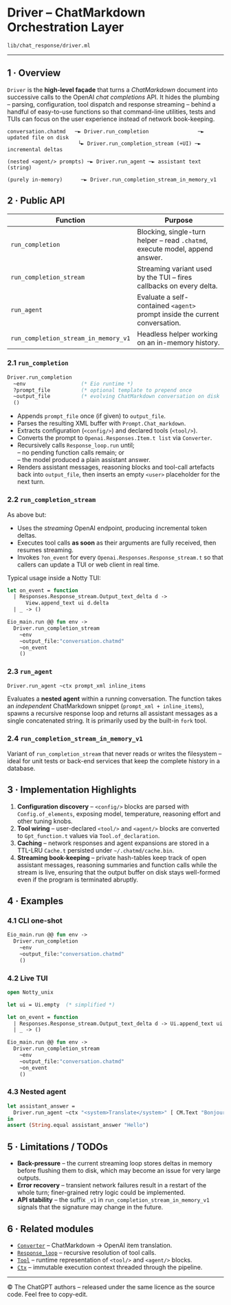 # Driver – ChatMarkdown Orchestration Layer

`lib/chat_response/driver.ml`

---

## 1 · Overview

`Driver` is the **high-level façade** that turns a *ChatMarkdown* document
into successive calls to the OpenAI *chat completions* API.  It hides the
plumbing – parsing, configuration, tool dispatch and response streaming –
behind a handful of easy-to-use functions so that command-line utilities,
tests and TUIs can focus on the user experience instead of network
book-keeping.

```
conversation.chatmd   ─► Driver.run_completion                ─► updated file on disk
                       └► Driver.run_completion_stream (+UI) ─► incremental deltas

(nested <agent/> prompts) ─► Driver.run_agent ─► assistant text (string)

(purely in-memory)      ─► Driver.run_completion_stream_in_memory_v1
```

## 2 · Public API

| Function | Purpose |
|----------|---------|
| `run_completion` | Blocking, single-turn helper – read `.chatmd`, execute model, append answer. |
| `run_completion_stream` | Streaming variant used by the TUI – fires callbacks on every delta. |
| `run_agent` | Evaluate a self-contained `<agent>` prompt inside the current conversation. |
| `run_completion_stream_in_memory_v1` | Headless helper working on an in-memory history. |

### 2.1 `run_completion`

```ocaml
Driver.run_completion
  ~env                  (* Eio runtime *)
  ?prompt_file          (* optional template to prepend once              *)
  ~output_file          (* evolving ChatMarkdown conversation on disk     *)
  ()
```

* Appends `prompt_file` once (if given) to `output_file`.
* Parses the resulting XML buffer with `Prompt.Chat_markdown`.
* Extracts configuration (`<config/>`) and declared tools (`<tool/>`).
* Converts the prompt to `Openai.Responses.Item.t list` via `Converter`.
* Recursively calls `Response_loop.run` until;   
  – no pending function calls remain; or   
  – the model produced a plain assistant answer.
* Renders assistant messages, reasoning blocks and tool-call artefacts
  back into `output_file`, then inserts an empty `<user>` placeholder for
  the next turn.

### 2.2 `run_completion_stream`

As above but:

* Uses the *streaming* OpenAI endpoint, producing incremental token
  deltas.
* Executes tool calls **as soon** as their arguments are fully received,
  then resumes streaming.
* Invokes `?on_event` for every `Openai.Responses.Response_stream.t` so
  that callers can update a TUI or web client in real time.

Typical usage inside a Notty TUI:

```ocaml
let on_event = function
  | Responses.Response_stream.Output_text_delta d ->
      View.append_text ui d.delta
  | _ -> ()

Eio_main.run @@ fun env ->
  Driver.run_completion_stream
    ~env
    ~output_file:"conversation.chatmd"
    ~on_event
    ()
```

### 2.3 `run_agent`

```ocaml
Driver.run_agent ~ctx prompt_xml inline_items
```

Evaluates a **nested agent** within a running conversation.  The function
takes an *independent* ChatMarkdown snippet (`prompt_xml + inline_items`),
spawns a recursive response loop and returns all assistant messages as a
single concatenated string.  It is primarily used by the built-in `fork`
tool.

### 2.4 `run_completion_stream_in_memory_v1`

Variant of `run_completion_stream` that never reads or writes the
filesystem – ideal for unit tests or back-end services that keep the
complete history in a database.

## 3 · Implementation Highlights

1. **Configuration discovery** – `<config/>` blocks are parsed with
   `Config.of_elements`, exposing model, temperature, reasoning effort and
   other tuning knobs.
2. **Tool wiring** – user-declared `<tool/>` and `<agent/>` blocks are
   converted to `Gpt_function.t` values via `Tool.of_declaration`.
3. **Caching** – network responses and agent expansions are stored in a
   TTL-LRU `Cache.t` persisted under `~/.chatmd/cache.bin`.
4. **Streaming book-keeping** – private hash-tables keep track of open
   assistant messages, reasoning summaries and function calls while the
   stream is live, ensuring that the output buffer on disk stays
   well-formed even if the program is terminated abruptly.

## 4 · Examples

### 4.1 CLI one-shot

```ocaml
Eio_main.run @@ fun env ->
  Driver.run_completion
    ~env
    ~output_file:"conversation.chatmd"
    ()
```

### 4.2 Live TUI

```ocaml
open Notty_unix

let ui = Ui.empty  (* simplified *)

let on_event = function
  | Responses.Response_stream.Output_text_delta d -> Ui.append_text ui d.delta
  | _ -> ()

Eio_main.run @@ fun env ->
  Driver.run_completion_stream
    ~env
    ~output_file:"conversation.chatmd"
    ~on_event
    ()
```

### 4.3 Nested agent

```ocaml
let assistant_answer =
  Driver.run_agent ~ctx "<system>Translate</system>" [ CM.Text "Bonjour" ]
in
assert (String.equal assistant_answer "Hello")
```

## 5 · Limitations / TODOs

* **Back-pressure** – the current streaming loop stores deltas in memory
  before flushing them to disk, which may become an issue for very large
  outputs.
* **Error recovery** – transient network failures result in a restart of
  the whole turn; finer-grained retry logic could be implemented.
* **API stability** – the suffix `_v1` in
  `run_completion_stream_in_memory_v1` signals that the signature may
  change in the future.

## 6 · Related modules

* [`Converter`](converter.doc.md) – ChatMarkdown → OpenAI item
  translation.
* [`Response_loop`](response_loop.doc.md) – recursive resolution of tool
  calls.
* [`Tool`](tool.doc.md) – runtime representation of `<tool/>` and
  `<agent/>` blocks.
* [`Ctx`](ctx.doc.md) – immutable execution context threaded through the
  pipeline.

---

© The ChatGPT authors – released under the same licence as the source
code.  Feel free to copy-edit.

